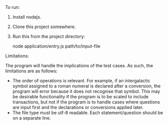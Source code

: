 To run:

1. Install nodejs.
2. Clone this project somewhere.
3. Run this from the project directory:

    node application/entry.js path/to/input-file

Limitations:

The program will handle the implications of the test cases. As such, the limitations are as follows:

* The order of operations is relevant. For example, if an intergalactic symbol assigned to a roman numeral is declared after a conversion, the program will error because it does not recognise that symbol. This may be desirable functionality if the program is to be scaled to include transactions, but not if the program is to handle cases where questions are input first and the declarations or conversions applied later.
* The file type must be utf-8 readable. Each statement/question should be on a separate line.
